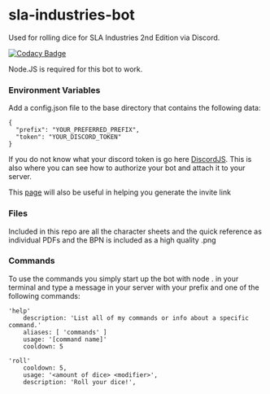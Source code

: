 # sla-industries-bot

Used for rolling dice for SLA Industries 2nd Edition via Discord.

[![Codacy Badge](https://api.codacy.com/project/badge/Grade/d00b0d16cac0412db5c9c7dd1958d565)](https://app.codacy.com/gh/Ard4nis/sla-industries-bot?utm_source=github.com&utm_medium=referral&utm_content=Ard4nis/sla-industries-bot&utm_campaign=Badge_Grade_Settings)

Node.JS is required for this bot to work.

### Environment Variables

Add a config.json file to the base directory that contains the following data:

```
{
  "prefix": "YOUR_PREFERRED_PREFIX",
  "token": "YOUR_DISCORD_TOKEN"
}
```

If you do not know what your discord token is go here [DiscordJS](https://discordjs.guide/preparations/setting-up-a-bot-application.html#creating-your-bot).
This is also where you can see how to authorize your bot and attach it to your server.

This [page](https://discordapi.com/permissions.html) will also be useful in helping you generate the invite link

### Files

Included in this repo are all the character sheets and the quick reference as individual PDFs and the BPN is included as a high quality .png

### Commands

To use the commands you simply start up the bot with node . in your terminal and type a message in your server with your prefix and one of the following commands:

```
'help'
    description: 'List all of my commands or info about a specific command.'
    aliases: [ 'commands' ]
    usage: '[command name]'
    cooldown: 5

'roll'
    cooldown: 5,
    usage: '<amount of dice> <modifier>',
    description: 'Roll your dice!',
```
